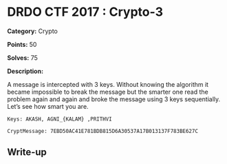 # DRDO CTF 2017 : Crypto-3

**Category:** Crypto

**Points:** 50

**Solves:** 75

**Description:**

A message is intercepted with 3 keys. Without knowing the algorithm it became impossible to break the message but the smarter one read the problem again and again and broke the message using 3 keys sequentially. Let’s see how smart you are.

`Keys: AKASH, AGNI_{KALAM} ,PRITHVI`

`CryptMessage: 7EBD50AC41E781BDB815D6A30537A17B013137F783BE627C`

## Write-up

